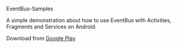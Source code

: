EventBus-Samples

A simple demonstration about how to use EventBus with Activities, Fragments and Services on Android.

Download from [Google Play](https://play.google.com/store/apps/details?id=com.ts.samples_event_bus&hl=en)
